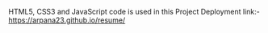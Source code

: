 HTML5, CSS3 and JavaScript code is used in this Project
Deployment link:-   https://arpana23.github.io/resume/
